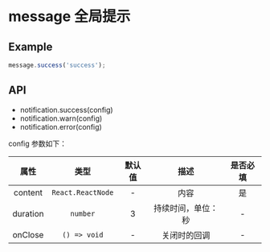 # message 全局提示

## Example

```jsx
message.success('success');
```

## API

- notification.success(config)
- notification.warn(config)
- notification.error(config)

config 参数如下：

|   属性   |       类型        | 默认值 |        描述        | 是否必填 |
| :------: | :---------------: | :----: | :----------------: | :------: |
| content  | `React.ReactNode` |   -    |        内容        |    是    |
| duration |     `number`      |   3    | 持续时间，单位：秒 |    -     |
| onClose  |   `() => void`    |   -    |    关闭时的回调    |    -     |
